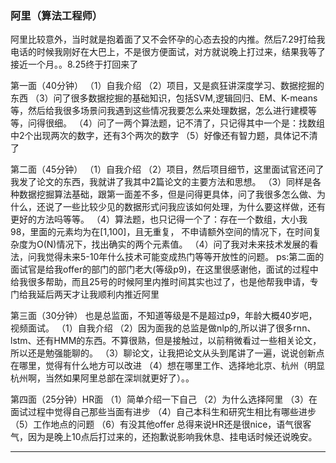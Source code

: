 ### 阿里（算法工程师）
阿里比较意外，当时就是抱着面了又不会怀孕的心态去投的内推。然后7.29打给我电话的时候我刚好在大巴上，不是很方便面试，对方就说晚上打过来，结果我等了接近一个月。。8.25终于打回来了

第一面（40分钟）
（1）自我介绍
（2）项目，又是疯狂讲深度学习、数据挖掘的东西
（3）问了很多数据挖掘的基础知识，包括SVM,逻辑回归、EM、K-means等，然后给我很多场景问我遇到这些情况我要怎么来处理数据，怎么进行建模等等，问得很细。
（4）问了一两个算法题，记不清了，只记得其中一个是：找数组中2个出现两次的数字，还有3个两次的数字
（5）好像还有智力题，具体记不清了

第二面（45分钟）
（1）自我介绍
（2）项目，然后项目细节，这里面试官还问了我发了论文的东西，我就讲了我其中2篇论文的主要方法和思想。
（3）同样是各种数据挖掘算法基础，跟第一面差不多，但是问得更具体，问了我很多怎么做、为什么，还说了一些比较少见的数据形式问我应该如何处理，为什么要这样做，还有更好的方法吗等等。
（4）算法题，也只记得一个了：存在一个数组，大小我98，里面的元素均为在[1,100]，且无重复， 不申请额外空间的情况下，在时间复杂度为O(N)情况下，找出确实的两个元素值。
（4）问了我对未来技术发展的看法，问我觉得未来5-10年什么技术可能变成热门等等开放性的问题。
ps:第二面的面试官是给我offer的部门的部门老大(等级p9)，在这里很感谢他，面试的过程中给我很多帮助，而且25号的时候阿里内推时间其实也过了，也是他帮我申请，专门给我延后两天才让我顺利内推近阿里

第三面（30分钟）
也是总监面，不知道等级是不是超过p9，年龄大概40岁吧，视频面试。
（1）自我介绍
（2）因为面我的总监是做nlp的,所以讲了很多rnn、lstm、还有HMM的东西。不算很熟，但是接触过，以前稍微看过一些相关论文，所以还是勉强能聊的。
（3）聊论文，让我把论文从头到尾讲了一遍，说说创新点在哪里，觉得有什么地方可以改进
（4）想在哪里工作、选择地北京、杭州（明显杭州啊，当然如果阿里总部在深圳就更好了）。。


第四面（25分钟）HR面
（1）简单介绍一下自己
（2）为什么选择阿里
（3）在面试过程中觉得自己那些当面有进步
（4）自己本科生和研究生相比有哪些进步
（5）工作地点的问题
（6）有没其他offer
总得来说HR还是很nice，语气很客气，因为是晚上10点后打过来的，还抱歉说影响我休息、挂电话时候还说晚安。

---
